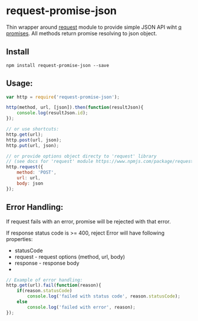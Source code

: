 # request-promise-json
Thin wrapper around [request](https://www.npmjs.com/package/request) module to provide simple JSON API wiht [q promises](http://documentup.com/kriskowal/q/).
All methods return promise resolving to json object.

## Install
```
npm install request-promise-json --save
```

## Usage:
```js
var http = require('request-promise-json');

http(method, url, [json]).then(function(resultJson){
    console.log(resultJson.id);
});

// or use shortcuts:
http.get(url);
http.post(url, json);
http.put(url, json);

// or provide options object directy to 'request' library 
// (see docs for 'request' module https://www.npmjs.com/package/request):
http.request({
    method: 'POST',
    url: url,
    body: json
});
```
 
## Error Handling:
If request fails with an error, promise will be rejected with that error.

If response status code is >= 400, reject Error will have following properties:
* statusCode
* request - request options (method, url, body)
* response - response body
* 
```js
// Example of error handling:
http.get(url).fail(function(reason){
    if(reason.statusCode)
        console.log('failed with status code', reason.statusCode);
    else
        console.log('failed with error', reason);
});
```
